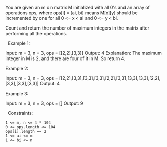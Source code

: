 You are given an m x n matrix M initialized with all 0's and an array of operations ops, where ops[i] = [ai, bi] means M[x][y] should be incremented by one for all 0 <= x < ai and 0 <= y < bi.

Count and return the number of maximum integers in the matrix after performing all the operations.

 
Example 1:

Input: m = 3, n = 3, ops = [[2,2],[3,3]]
Output: 4
Explanation: The maximum integer in M is 2, and there are four of it in M. So return 4.


Example 2:

Input: m = 3, n = 3, ops = [[2,2],[3,3],[3,3],[3,3],[2,2],[3,3],[3,3],[3,3],[2,2],[3,3],[3,3],[3,3]]
Output: 4


Example 3:

Input: m = 3, n = 3, ops = []
Output: 9


 
Constraints:


	1 <= m, n <= 4 * 104
	0 <= ops.length <= 104
	ops[i].length == 2
	1 <= ai <= m
	1 <= bi <= n

